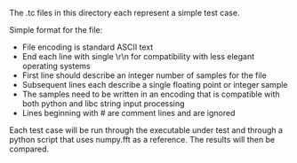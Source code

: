 The .tc files in this directory each represent a simple test case.

Simple format for the file:
- File encoding is standard ASCII text
- End each line with single \r\n for compatibility with less elegant operating
  systems
- First line should describe an integer number of samples for the file
- Subsequent lines each describe a single floating point or integer sample
- The samples need to be written in an encoding that is compatible with both
  python and libc string input processing
- Lines beginning with # are comment lines and are ignored

Each test case will be run through the executable under test and through a
python script that uses numpy.fft as a reference. The results will then be
compared.


